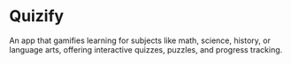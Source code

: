 # Quizify
An app that gamifies learning for subjects like math, science, history, or language arts, offering interactive quizzes, puzzles, and progress tracking.
